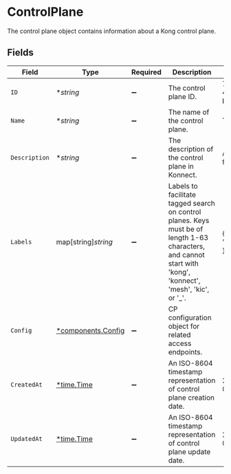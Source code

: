 # ControlPlane

The control plane object contains information about a Kong control plane.


## Fields

| Field                                                                                                                                                         | Type                                                                                                                                                          | Required                                                                                                                                                      | Description                                                                                                                                                   | Example                                                                                                                                                       |
| ------------------------------------------------------------------------------------------------------------------------------------------------------------- | ------------------------------------------------------------------------------------------------------------------------------------------------------------- | ------------------------------------------------------------------------------------------------------------------------------------------------------------- | ------------------------------------------------------------------------------------------------------------------------------------------------------------- | ------------------------------------------------------------------------------------------------------------------------------------------------------------- |
| `ID`                                                                                                                                                          | **string*                                                                                                                                                     | :heavy_minus_sign:                                                                                                                                            | The control plane ID.                                                                                                                                         | 7f9fd312-a987-4628-b4c5-bb4f4fddd5f7                                                                                                                          |
| `Name`                                                                                                                                                        | **string*                                                                                                                                                     | :heavy_minus_sign:                                                                                                                                            | The name of the control plane.                                                                                                                                | Test Control Plane                                                                                                                                            |
| `Description`                                                                                                                                                 | **string*                                                                                                                                                     | :heavy_minus_sign:                                                                                                                                            | The description of the control plane in Konnect.                                                                                                              | A test control plane for exploration.                                                                                                                         |
| `Labels`                                                                                                                                                      | map[string]*string*                                                                                                                                           | :heavy_minus_sign:                                                                                                                                            | Labels to facilitate tagged search on control planes. Keys must be of length 1-63 characters, and cannot start with 'kong', 'konnect', 'mesh', 'kic', or '_'. | {<br/>"env": "test"<br/>}                                                                                                                                     |
| `Config`                                                                                                                                                      | [*components.Config](../../models/components/config.md)                                                                                                       | :heavy_minus_sign:                                                                                                                                            | CP configuration object for related access endpoints.                                                                                                         |                                                                                                                                                               |
| `CreatedAt`                                                                                                                                                   | [*time.Time](https://pkg.go.dev/time#Time)                                                                                                                    | :heavy_minus_sign:                                                                                                                                            | An ISO-8604 timestamp representation of control plane creation date.                                                                                          | 2022-11-04T20:10:06.927Z                                                                                                                                      |
| `UpdatedAt`                                                                                                                                                   | [*time.Time](https://pkg.go.dev/time#Time)                                                                                                                    | :heavy_minus_sign:                                                                                                                                            | An ISO-8604 timestamp representation of control plane update date.                                                                                            | 2022-11-04T20:10:06.927Z                                                                                                                                      |
